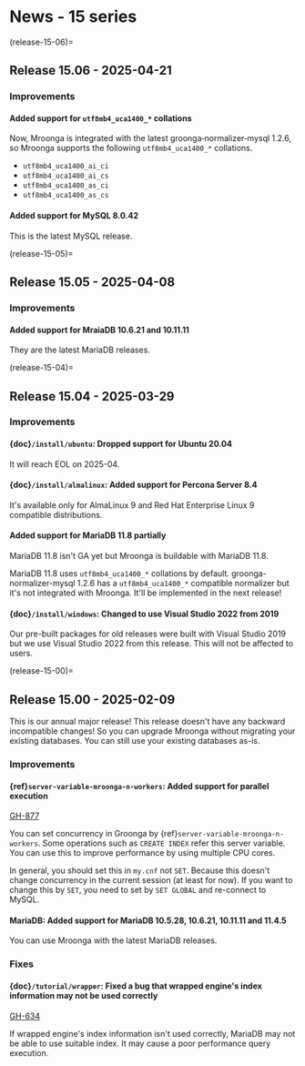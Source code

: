 # News - 15 series

(release-15-06)=
## Release 15.06 - 2025-04-21

### Improvements

#### Added support for `utf8mb4_uca1400_*` collations

Now, Mroonga is integrated with the latest groonga‑normalizer‑mysql 1.2.6, so
Mroonga supports the following `utf8mb4_uca1400_*` collations.

- `utf8mb4_uca1400_ai_ci`
- `utf8mb4_uca1400_ai_cs`
- `utf8mb4_uca1400_as_ci`
- `utf8mb4_uca1400_as_cs`

#### Added support for MySQL 8.0.42

This is the latest MySQL release.

(release-15-05)=
## Release 15.05 - 2025-04-08

### Improvements

#### Added support for MraiaDB 10.6.21 and 10.11.11

They are the latest MariaDB releases.

(release-15-04)=
## Release 15.04 - 2025-03-29

### Improvements

#### {doc}`/install/ubuntu`: Dropped support for Ubuntu 20.04

It will reach EOL on 2025-04.

#### {doc}`/install/almalinux`: Added support for Percona Server 8.4

It's available only for AlmaLinux 9 and Red Hat Enterprise Linux 9
compatible distributions.

#### Added support for MariaDB 11.8 partially

MariaDB 11.8 isn't GA yet but Mroonga is buildable with MariaDB 11.8.

MariaDB 11.8 uses `utf8mb4_uca1400_*` collations by
default. groonga-normalizer-mysql 1.2.6 has a `utf8mb4_uca1400_*`
compatible normalizer but it's not integrated with Mroonga. It'll be
implemented in the next release!

#### {doc}`/install/windows`: Changed to use Visual Studio 2022 from 2019

Our pre-built packages for old releases were built with Visual Studio
2019 but we use Visual Studio 2022 from this release. This will not be
affected to users.

(release-15-00)=
## Release 15.00 - 2025-02-09

This is our annual major release! This release doesn't have any
backward incompatible changes! So you can upgrade Mroonga without
migrating your existing databases. You can still use your existing
databases as-is.

### Improvements

#### {ref}`server-variable-mroonga-n-workers`: Added support for parallel execution

[GH-877](https://github.com/mroonga/mroonga/issues/877)

You can set concurrency in Groonga by
{ref}`server-variable-mroonga-n-workers`. Some operations such as
`CREATE INDEX` refer this server variable. You can use this to
improve performance by using multiple CPU cores.

In general, you should set this in `my.cnf` not `SET`. Because this
doesn't change concurrency in the current session (at least for
now). If you want to change this by `SET`, you need to set by `SET
GLOBAL` and re-connect to MySQL.

#### MariaDB: Added support for MariaDB 10.5.28, 10.6.21, 10.11.11 and 11.4.5

You can use Mroonga with the latest MariaDB releases.

### Fixes

#### {doc}`/tutorial/wrapper`: Fixed a bug that wrapped engine's index information may not be used correctly

[GH-634](https://github.com/mroonga/mroonga/issues/634)

If wrapped engine's index information isn't used correctly, MariaDB
may not be able to use suitable index. It may cause a poor performance
query execution.
